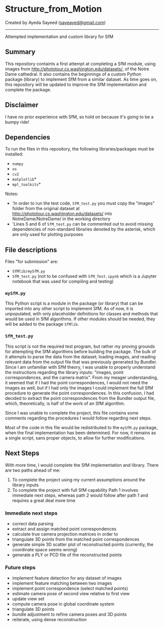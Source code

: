 # **Structure_from_Motion**
Created by Ayeda Sayeed (sayeayed@gmail.com)
***
Attempted implementation and custom library for SfM

## **Summary**
This repository containts a first attempt at completing a SfM module, using images from http://phototour.cs.washington.edu/datasets/, of the Notre Dame cathedral. It also contains the beginnings of a custom Python package (library) to implement SfM from a similar dataset.
As time goes on, this repository will be updated to improve the SfM implementation and complete the package. 

## Disclaimer
I have no prior experience with SfM, so hold on because it's going to be a bumpy ride!

## **Dependencies**
To run the files in this repository, the following libraries/packages must be installed:
- `numpy`
- `os`
- `cv2`
- `matplotlib`*
- `mpl_toolkits`*

Notes: 
- 'In order to run the test code, `SfM_test.py` you must copy the "images" folder from the original dataset at http://phototour.cs.washington.edu/datasets/ into NotreDame/NotreDame/ in the working directory
- 'Lines 5 and 6 of `SfM_test.py` can be commented out to avoid missing dependencies of non-standard libraries denoted by the asterisk, which are only used for plotting purposes

## **File descriptions**
Files "for submission" are:
- `SfMlib/mySfM.py`
- `SfM_test.py` (not to be confused with `SfM_Test.ipynb` which is a Jupyter notebook that was used for compiling and testing)

### `mySfM.py`
This Python script is a module in the package (or library) that can be imported into any other script to implement SfM. As of now, it is unpopulated, with only placeholder definitions for classes and methods that would be used in SfM algorithms. If other modules should be needed, they will be added to the package `SfMlib`. 

### `SfM_test.py`
This script is not the required test program, but rather my proving grounds for attempting the SfM algorithms before building the package. The bulk of it attempts to parse the data from the dataset; loading images, and reading relevant data from the output file that was previously generated by Bundler. Since I am unfamiliar with SfM theory, I was unable to properly understand the instructions regarding the library inputs: "images, point correspondences, and the camera matrix". From my meager understanding, it seemed that if I had the point correspondences, I would not need the images as well, but if I had only the images I could implement the full SfM procedure to generate the point correspondences. In this confusion, I had decided to extract the point correspondences from the Bundler output file, which, theoretically, is half of the work of an SfM algorithm. 

Since I was unable to complete the project, this file contains some comments regarding the procedures I would follow regarding next steps.

Most of the code in this file would be redistributed to the `mySfM.py` package, when the final implementation has been determined. For now, it remains as a single script, sans proper objects, to allow for further modifications. 

## Next Steps
With more time, I would complete the SfM implementation and library. There are two paths ahead of me:
1. To complete the project using my current assumptions around the library inputs
2. To complete the project with full SfM capability
Path 1 involves immediate next steps, whereas path 2 would follow after path 1 and requires a great deal more time

### Immediate next steps
- correct data parsing
- extract and assign matched point correspondences
- calculate true camera projection matrices in order to
- triangulate 3D points from the matched point correspondences
- generate simple 3D scatter plot of reconstructed points (currently, the coordinate space seems wrong)
- generate a PLY or PCD file of the reconstructed points

### Future steps
- implement feature detection for any dataset of images
- implement feature matching between two images
- implement point correspondence (select matched points)
- estimate camera pose of second view relative to first view
- update view set
- compute camera pose in global coordinate system
- triangulate 3D points
- bundle adjustment to refine camera poses and 3D points
- reiterate, using dense reconstruction
